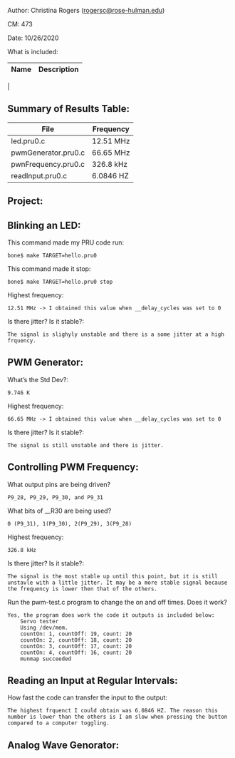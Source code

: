 Author: Christina Rogers (rogersc@rose-hulman.edu)

CM: 473

Date: 10/26/2020

What is included:

| Name      | Description |
| ----------- | ----------- |
| 

## Summary of Results Table: ##

| File      | Frequency |
| ----------- | ----------- | 
| led.pru0.c | 12.51 MHz
| pwmGenerator.pru0.c | 66.65 MHz
| pwnFrequency.pru0.c |  326.8 kHz
| readInput.pru0.c | 6.0846 HZ

## Project: ##


## Blinking an LED: ##
This command made my PRU code run: 

    bone$ make TARGET=hello.pru0 

This command made it stop: 
    
    bone$ make TARGET=hello.pru0 stop

Highest frequency:

    12.51 MHz -> I obtained this value when __delay_cycles was set to 0

Is there jitter? Is it stable?:

    The signal is slighyly unstable and there is a some jitter at a high frquency.
    

## PWM Generator: ##
What’s the Std Dev?:

    9.746 K
    
Highest frequency:

    66.65 MHz -> I obtained this value when __delay_cycles was set to 0

Is there jitter? Is it stable?:

    The signal is still unstable and there is jitter.


## Controlling PWM Frequency: ##
What output pins are being driven?         

    P9_28, P9_29, P9_30, and P9_31

What bits of __R30 are being used?          
    
    0 (P9_31), 1(P9_30), 2(P9_29), 3(P9_28)

Highest frequency:

    326.8 kHz

Is there jitter? Is it stable?:

    The signal is the most stable up until this point, but it is still unstavle with a little jitter. It may be a more stable signal because the frequency is lower then that of the others.

Run the pwm-test.c program to change the on and off times. Does it work?

    Yes, the program does work the code it outputs is included below:
        Servo tester
        Using /dev/mem.
        countOn: 1, countOff: 19, count: 20
        countOn: 2, countOff: 18, count: 20
        countOn: 3, countOff: 17, count: 20
        countOn: 4, countOff: 16, count: 20
        munmap succeeded


## Reading an Input at Regular Intervals: ##

How fast the code can transfer the input to the output:

    The highest frquenct I could obtain was 6.0846 HZ. The reason this number is lower than the others is I am slow when pressing the button compared to a computer toggling.

## Analog Wave Genorator: ##

